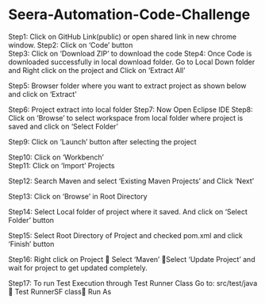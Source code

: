 # Seera-Automation-Code-Challenge
Step1: Click on GitHub Link(public) or open shared link in new chrome window.
Step2: Click on ‘Code’ button  
Step3: Click on ‘Download ZIP’ to download the code 
Step4: Once Code is downloaded successfully in local download folder.
       Go to Local Down folder and  Right click on the project and Click on ‘Extract All’ 

Step5: Browser folder where you want to extract project as shown below and click on ‘Extract’
 
Step6: Project extract into  local folder
Step7: Now Open Eclipse IDE 
Step8: Click on ‘Browse’ to select workspace from local folder where project is saved and click on ‘Select Folder’
 

Step9: Click on ‘Launch’ button after selecting the project
 
Step10: Click on ‘Workbench’  
Step11: Click on ‘Import’ Projects
 

Step12: Search Maven and select ‘Existing Maven Projects’ and Click ‘Next’
 
Step13: Click on ‘Browse’ in Root Directory
 
Step14: Select Local folder of project where it saved. And click on ‘Select Folder’ button
 
Step15: Select Root Directory of Project and checked pom.xml and click ‘Finish’ button

 
Step16: Right click on Project  Select ‘Maven’ Select ‘Update Project’ and wait for project to get updated completely.
 
Step17: To run Test Execution through Test Runner Class 
Go to:  src/test/java  Test RunnerSF class Run As
 



